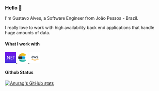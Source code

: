 ### Hello 👋

I'm Gustavo Alves, a Software Engineer from João Pessoa - Brazil.

I really love to work with high availability back end applications that handle huge amounts of data.

#### What I work with

<a href='https://dotnet.microsoft.com/' target="_blank">
    <img height="36" width="36" src="/images/dotNET.png" alt=".NET"/>
</a>

<a href='https://www.elastic.co/elasticsearch/' target="_blank">
    <img height="36" width="36" src="/images/elasticsearch.png" alt="Elasticsearch"/>
</a>

<a href='https://aws.amazon.com/' target="_blank">
    <img height="36" width="36" src="/images/aws.png" alt="AWS"/>
</a>


#### Github Status

[![Anurag's GitHub stats](https://github-readme-stats.vercel.app/api?username=GustavoMA&theme=dark)](https://github.com/anuraghazra/github-readme-stats)